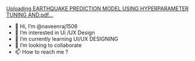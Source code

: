 [Uploading EARTHQUAKE PREDICTION MODEL USING HYPERPARAMETER TUNING AND.pdf…]()
- 👋 Hi, I’m @naveenraj1506
- 👀 I’m interested in Ui /UX Design
- 🌱 I’m currently learning UI/UX DESIGNING
- 💞️ I’m looking to collaborate 
- 📫 How to reach me ?

<!---
naveenraj8217/naveenraj8217 is a ✨ special ✨ repository because its `README.md` (this file) appears on your GitHub profile.
You can click the Preview link to take a look at your changes.
--->
